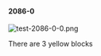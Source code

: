 #### 2086-0
![test-2086-0-0.png](https://github.com/lil-lab/nlvr/raw/master/nlvr/test/images/3/test-2086-0-0.png "test-2086-0-0.png")

There are 3 yellow blocks